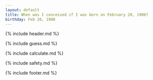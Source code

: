 ```yaml
---
layout: default
title: When was I conceived if I was born on February 20, 1900?
birthday: Feb 20, 1900
---
```


{% include header.md %}

{% include guess.md %}

{% include calculate.md %}

{% include safety.md %}

{% include footer.md %}



